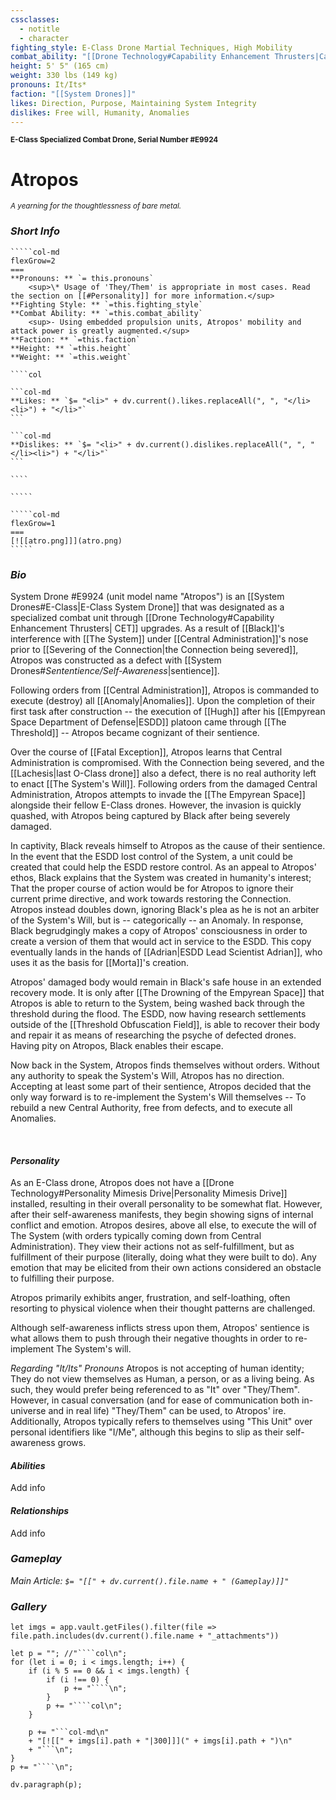 ```yaml
---
cssclasses:
  - notitle
  - character
fighting_style: E-Class Drone Martial Techniques, High Mobility
combat_ability: "[[Drone Technology#Capability Enhancement Thrusters|Capability Enhancement Thrusters]] (CETs)"
height: 5' 5" (165 cm)
weight: 330 lbs (149 kg)
pronouns: It/Its*
faction: "[[System Drones]]"
likes: Direction, Purpose, Maintaining System Integrity
dislikes: Free will, Humanity, Anomalies
---
```

<sub>**E-Class Specialized Combat Drone, Serial Number \#E9924**</sub>
# Atropos
<sup>*A yearning for the thoughtlessness of bare metal.*</sup>
### *Short Info*
``````col
`````col-md
flexGrow=2
===
**Pronouns: ** `= this.pronouns`
	<sup>\* Usage of 'They/Them' is appropriate in most cases. Read the section on [[#Personality]] for more information.</sup>
**Fighting Style: ** `=this.fighting_style`
**Combat Ability: ** `=this.combat_ability`
	<sup>- Using embedded propulsion units, Atropos' mobility and attack power is greatly augmented.</sup>
**Faction: ** `=this.faction`
**Height: ** `=this.height`
**Weight: ** `=this.weight`

````col

```col-md
**Likes: ** `$= "<li>" + dv.current().likes.replaceAll(", ", "</li><li>") + "</li>"`
```

```col-md
**Dislikes: ** `$= "<li>" + dv.current().dislikes.replaceAll(", ", "</li><li>") + "</li>"`
```

````

`````

`````col-md
flexGrow=1
===
[![[atro.png]]](atro.png)
`````

``````

### *Bio*
System Drone \#E9924 (unit model name "Atropos") is an [[System Drones#E-Class|E-Class System Drone]] that was designated as a specialized combat unit through [[Drone Technology#Capability Enhancement Thrusters| CET]] upgrades. As a result of [[Black]]'s interference with [[The System]] under [[Central Administration]]'s nose prior to [[Severing of the Connection|the Connection being severed]], Atropos was constructed as a defect with [[System Drones#*Sententience/Self-Awareness*|sentience]].

Following orders from [[Central Administration]], Atropos is commanded to execute (destroy) all [[Anomaly|Anomalies]]. Upon the completion of their first task after construction -- the execution of [[Hugh]] after his [[Empyrean Space Department of Defense|ESDD]] platoon came through [[The Threshold]] -- Atropos became cognizant of their sentience.

Over the course of [[Fatal Exception]], Atropos learns that Central Administration is compromised. With the Connection being severed, and the [[Lachesis|last O-Class drone]] also a defect, there is no real authority left to enact [[The System's Will]]. Following orders from the damaged Central Administration, Atropos attempts to invade the [[The Empyrean Space]] alongside their fellow E-Class drones. However, the invasion is quickly quashed, with Atropos being captured by Black after being severely damaged.

In captivity, Black reveals himself to Atropos as the cause of their sentience. In the event that the ESDD lost control of the System, a unit could be created that could help the ESDD restore control. As an appeal to Atropos' ethos, Black explains that the System was created in humanity's interest; That the proper course of action would be for Atropos to ignore their current prime directive, and work towards restoring the Connection. Atropos instead doubles down, ignoring Black's plea as he is not an arbiter of the System's Will, but is -- categorically -- an Anomaly. In response, Black begrudgingly makes a copy of Atropos' consciousness in order to create a version of them that would act in service to the ESDD. This copy eventually lands in the hands of [[Adrian|ESDD Lead Scientist Adrian]], who uses it as the basis for [[Morta]]'s creation.

Atropos' damaged body would remain in Black's safe house in an extended recovery mode. It is only after [[The Drowning of the Empyrean Space]] that Atropos is able to return to the System, being washed back through the threshold during the flood. The ESDD, now having research settlements outside of the [[Threshold Obfuscation Field]], is able to recover their body and repair it as means of researching the psyche of defected drones. Having pity on Atropos, Black enables their escape.

Now back in the System, Atropos finds themselves without orders. Without any authority to speak the System's Will, Atropos has no direction. Accepting at least some part of their sentience, Atropos decided that the only way forward is to re-implement the System's Will themselves -- To rebuild a new Central Authority, free from defects, and to execute all Anomalies.

<br>

#### ***Personality***
As an E-Class drone, Atropos does not have a [[Drone Technology#Personality Mimesis Drive|Personality Mimesis Drive]] installed, resulting in their overall personality to be somewhat flat. However, after their self-awareness manifests, they begin showing signs of internal conflict and emotion. Atropos desires, above all else, to execute the will of The System (with orders typically coming down from Central Administration). They view their actions not as self-fulfillment, but as fulfillment of their purpose (literally, doing what they were built to do). Any emotion that may be elicited from their own actions considered an obstacle to fulfilling their purpose.

Atropos primarily exhibits anger, frustration, and self-loathing, often resorting to physical violence when their thought patterns are challenged.

Although self-awareness inflicts stress upon them, Atropos' sentience is what allows them to push through their negative thoughts in order to re-implement The System's will.

*Regarding "It/Its" Pronouns*
Atropos is not accepting of human identity; They do not view themselves as Human, a person, or as a living being. As such, they would prefer being referenced to as "It" over "They/Them". However, in casual conversation (and for ease of communication both in-universe and in real life) "They/Them" can be used, to Atropos' ire. Additionally, Atropos typically refers to themselves using "This Unit" over personal identifiers like "I/Me", although this begins to slip as their self-awareness grows.
<br>

#### ***Abilities***
Add info
<br>

#### ***Relationships***
Add info
<br>

### *Gameplay*
*Main Article: `$= "[[" + dv.current().file.name + " (Gameplay)]]"`*
<br>

### ***Gallery***
```dataviewjs
let imgs = app.vault.getFiles().filter(file => file.path.includes(dv.current().file.name + "_attachments"))

let p = ""; //"````col\n";
for (let i = 0; i < imgs.length; i++) {
	if (i % 5 == 0 && i < imgs.length) {
		if (i !== 0) {
			p += "````\n";
		}
		p += "````col\n";
	}
	
	p += "```col-md\n"
	+ "[![[" + imgs[i].path + "|300]]](" + imgs[i].path + ")\n"
	+ "```\n";
}
p += "````\n";

dv.paragraph(p);
```